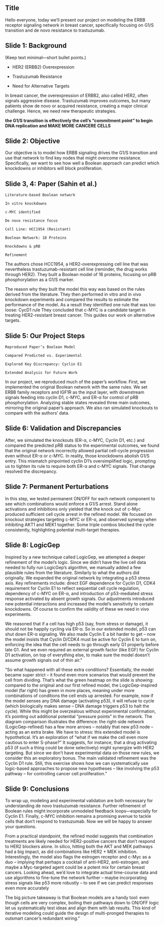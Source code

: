 ## Title

Hello everyone, today we’ll present our project on modeling the ERBB receptor signaling network in breast cancer, specifically focusing on G1/S transition and de novo resistance to trastuzumab.

## Slide 1: Background

(Keep text minimal—short bullet points.)

- HER2 (ERBB2) Overexpression

- Trastuzumab Resistance

- Need for Alternative Targets


In breast cancer, the overexpression of ERBB2, also called HER2, often signals aggressive disease. Trastuzumab improves outcomes, but many patients show de novo or acquired resistance, creating a major clinical challenge. Hence, we need new therapeutic strategies.

**the G1/S transition is effectively the cell’s “commitment point” to begin DNA replication and MAKE MORE CANCERE CELLS**

## Slide 2: Objective

Our objective is to model how ERBB signaling drives the G1/S transition and use that network to find key nodes that might overcome resistance. Specifically, we want to see how well a Boolean approach can predict which knockdowns or inhibitors will block proliferation.

## Slide 3, 4: Paper (Sahin et al.)

    Literature-based Boolean network

    In vitro knockdowns

    c-MYC identified

    De novo resistance focus

    Cell Line: HCC1954 (Resistant)

    Boolean Network: 18 Proteins

    Knockdowns & pRB

    Refinement

The authors chose HCC1954, a HER2-overexpressing cell line that was nevertheless trastuzumab-resistant cell line (reminder, the drug works through HER2). They built a Boolean model of 18 proteins, focusing on pRB phosphorylation as a G1/S marker. 

The reason why they built the model this way was based on the rules derived from the literature. They then performed in vitro and in vivo knockdown experiments and compared the results to estimate the performance of the model. As a result they identified one rule that was too loose: CycD1 rule
They concluded that c-MYC is a candidate target in treating HER2-resistant breast cancer. This guides our work on alternative targets.

## Slide 5: Our Project Steps

    Reproduced Paper’s Boolean Model

    Compared Predicted vs. Experimental

    Explored Key Discrepancy: Cyclin E1

    Extended Analysis for Future Work

In our project, we reproduced much of the paper’s workflow. First, we implemented the original Boolean network with the same rules. We set ERBB family receptors and IGF1R as the input layer, with downstream signals feeding into cyclin D1, c-MYC, and ER-α for control of pRB phosphorylation. Analyzing stable states revealed three main outcomes, mirroring the original paper’s approach. We also ran simulated knockouts to compare with the authors’ data.

## Slide 6: Validation and Discrepancies

After, we simulated the knockouts (ER-α, c-MYC, Cyclin D1, etc.) and compared the predicted pRB status to the experimental outcomes, we found that the original network incorrectly allowed partial cell-cycle progression even without ER-α or c-MYC. In reality, those knockdowns abolish G1/S entry. This mismatch pinpointed cyclin D1’s oversimplified logic, prompting us to tighten its rule to require both ER-α and c-MYC signals. That change resolved the discrepancy.

## Slide 7: Permanent Perturbations

In this step, we tested permanent ON/OFF for each network component to see which combinations would enforce a G1/S arrest. Stand alone activations and inhibitions only yielded that the knock out of c-Myc produced sufficient cell cycle arrest in the refined model. We focused on knockout strategies targeting c-MYC or ER-α, and observed synergy when inhibiting AKT1 and MEK1 together. Some triple combos blocked the cycle consistently, highlighting potential multi-target therapies.

## Slide 8: LogicGep

Inspired by a new technique called LogicGep, we attempted a deeper refinement of the model’s logic. Since we didn’t have the live cell data needed to fully run LogicGep’s algorithm, we manually added a few plausible rules from the literature. Similarly to what the authors did originally. We expanded the original network by integrating a p53 stress axis. Key refinements include: direct EGF dependence for Cyclin D1, CDK4 requirement for Cyclin E1 to reflect sequential cell cycle regulation,
dependency of c-MYC on ER-α, and introduction of p53-mediated stress response activated by absent growth signals. 
Our adjustments introduced new potential interactions and increased the model’s sensitivity to certain knockdowns. Of course to confirm the validity of these we need in vivo experiments.

We reasoned that if a cell has high p53 (say, from stress or damage), it should not be happily cycling via ER-α. So in our extended model, p53 can shut down ER-α signaling. We also made Cyclin E a bit harder to get – now the model insists that Cyclin D/CDK4 must be active for Cyclin E to turn on, enforcing the idea that the cell needs to go through early G1 properly before late G1. And we even required an external growth factor (like EGF) for Cyclin D1 activation, on top of everything else, to make sure the model doesn’t assume growth signals out of thin air.”

“So what happened with all these extra conditions? Essentially, the model became super strict – it found even more scenarios that would prevent the cell from dividing. That’s what the green heatmap on the slide is showing: compared to the original and our first refined model, the LogicGep-inspired model (far right) has green in more places, meaning under more combinations of conditions the cell ends up arrested. For example, now if the model senses any DNA damage (activating p53), it will refuse to cycle (which biologically makes sense – DNA damage triggers p53 to halt the cycle). While this might be overzealous without experimental confirmation, it’s pointing out additional potential “pressure points” in the network. The diagram comparison illustrates the difference: the right-side network (LogicGep-refined) has a few more arrows – notably that new p53 node – acting as an extra brake. We have to stress: this extended model is hypothetical. It’s an exploration of “what if we make the cell even more cautious to enter S-phase?” It suggests, for instance, that a drug activating p53 (if such a thing could be done selectively) might synergize with HER2 targeting. But since we don’t have experimental data on those new rules, we consider this an exploratory bonus. The main validated refinement was the Cyclin D1 rule. Still, this exercise shows how we can systematically use logic-based approaches to propose new hypotheses – like involving the p53 pathway – for controlling cancer cell proliferation.”

## Slide 9: Conclusions

To wrap up, modeling and experimental validation are both necessary for understanding de novo trastuzumab resistance. Further refinement of Boolean rules might incorporate unmodeled feedback loops—especially for Cyclin E1. Finally, c-MYC inhibition remains a promising avenue to tackle cells that don’t respond to trastuzumab. Now we will be happy to answer your questions.

From a practical standpoint, the refined model suggests that combination treatments are likely needed for HER2-positive cancers that don’t respond to HER2 blockers alone. In silico, hitting both the AKT and MEK pathways had a big impact, as did combinations like HER2 + MEK inhibition. Interestingly, the model also flags the estrogen receptor and c-Myc as a duo – implying that perhaps a cocktail of anti-HER2, anti-estrogen, and maybe a Myc-targeted agent could be a potent mix for certain breast cancers. Looking ahead, we’d love to integrate actual time-course data and use algorithms to fine-tune the network further – maybe incorporating stress signals like p53 more robustly – to see if we can predict responses even more accurately

The big picture takeaway is that Boolean models are a handy tool: even though cells are very complex, boiling their pathways down to ON/OFF logic let us systematically test ideas and align them with lab results. This kind of iterative modeling could guide the design of multi-pronged therapies to outsmart cancer’s redundant wiring.”
